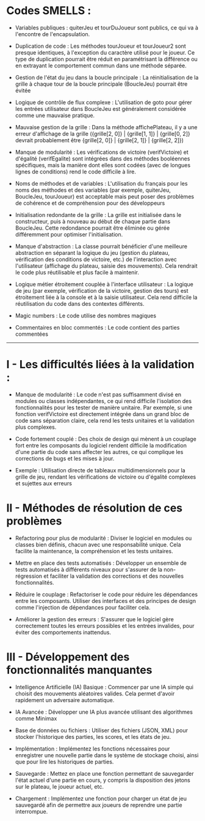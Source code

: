 # Codes SMELLS : 

-  Variables publiques : quiterJeu et tourDuJoueur sont publics, ce qui va à l'encontre de l'encapsulation. 

-  Duplication de code : Les méthodes tourJoueur et tourJoueur2 sont presque identiques, à l'exception du caractère utilisé pour le joueur. Ce type de duplication pourrait être réduit en paramétrisant la différence ou en extrayant le comportement commun dans une méthode séparée.

-  Gestion de l'état du jeu dans la boucle principale : La réinitialisation de la grille à chaque tour de la boucle principale (BoucleJeu) pourrait être évitée 

-  Logique de contrôle de flux complexe : L'utilisation de goto pour gérer les entrées utilisateur dans BoucleJeu est généralement considérée comme une mauvaise pratique.

-  Mauvaise gestion de la grille : Dans la méthode affichePlateau, il y a une erreur d'affichage de la grille ({grille[2, 0]} | {grille[1, 1]} | {grille[0, 2]} devrait probablement être {grille[2, 0]} | {grille[2, 1]} | {grille[2, 2]})

-  Manque de modularité : Les vérifications de victoire (verifVictoire) et d'égalité (verifEgalite) sont intégrées dans des méthodes booléennes spécifiques, mais la manière dont elles sont codées (avec de longues lignes de conditions) rend le code difficile à lire. 

-  Noms de méthodes et de variables : L'utilisation du français pour les noms des méthodes et des variables (par exemple, quiterJeu, BoucleJeu, tourJoueur) est acceptable mais peut poser des problèmes de cohérence et de compréhension pour des développeurs

-  Initialisation redondante de la grille : La grille est initialisée dans le constructeur, puis à nouveau au début de chaque partie dans BoucleJeu. Cette redondance pourrait être éliminée ou gérée différemment pour optimiser l'initialisation.

-  Manque d'abstraction : La classe pourrait bénéficier d'une meilleure abstraction en séparant la logique du jeu (gestion du plateau, vérification des conditions de victoire, etc.) de l'interaction avec l'utilisateur (affichage du plateau, saisie des mouvements). Cela rendrait le code plus réutilisable et plus facile à maintenir.

-  Logique métier étroitement couplée à l'interface utilisateur : La logique de jeu (par exemple, vérification de la victoire, gestion des tours) est étroitement liée à la console et à la saisie utilisateur. Cela rend difficile la réutilisation du code dans des contextes différents.

-  Magic numbers : Le code utilise des nombres magiques 

-  Commentaires en bloc commentés : Le code contient des parties commentées 

---------------------------------------------------------------------------------------

# I - Les difficultés liées à la validation : 

-  Manque de modularité : Le code n'est pas suffisamment divisé en modules ou classes indépendantes, ce qui rend difficile l'isolation des fonctionnalités pour les tester de manière unitaire. Par exemple, si une fonction verifVictoire est directement intégrée dans un grand bloc de code sans séparation claire, cela rend les tests unitaires et la validation plus complexes.

-  Code fortement couplé : Des choix de design qui mènent à un couplage fort entre les composants du logiciel rendent difficile la modification d'une partie du code sans affecter les autres, ce qui complique les corrections de bugs et les mises à jour.

-  Exemple : Utilisation directe de tableaux multidimensionnels pour la grille de jeu, rendant les vérifications de victoire ou d'égalité complexes et sujettes aux erreurs



# II - Méthodes de résolution de ces problèmes

-  Refactoring pour plus de modularité : Diviser le logiciel en modules ou classes bien définis, chacun avec une responsabilité unique. Cela facilite la maintenance, la compréhension et les tests unitaires.

-  Mettre en place des tests automatisés : Développer un ensemble de tests automatisés à différents niveaux pour s'assurer de la non-régression et faciliter la validation des corrections et des nouvelles fonctionnalités.

-  Réduire le couplage : Refactoriser le code pour réduire les dépendances entre les composants. Utiliser des interfaces et des principes de design comme l'injection de dépendances pour faciliter cela.

-  Améliorer la gestion des erreurs : S'assurer que le logiciel gère correctement toutes les erreurs possibles et les entrées invalides, pour éviter des comportements inattendus.



# III - Développement des fonctionnalités manquantes

-  Intelligence Artificielle (IA) Basique : Commencer par une IA simple qui choisit des mouvements aléatoires valides. Cela permet d'avoir rapidement un adversaire automatique.
-  IA Avancée : Développer une IA plus avancée utilisant des algorithmes comme Minimax

-  Base de données ou fichiers : Utiliser des fichiers (JSON, XML) pour stocker l'historique des parties, les scores, et les états de jeu.
-  Implémentation : Implémentez les fonctions nécessaires pour enregistrer une nouvelle partie dans le système de stockage choisi, ainsi que pour lire les historiques de parties.

-  Sauvegarde : Mettez en place une fonction permettant de sauvegarder l'état actuel d'une partie en cours, y compris la disposition des jetons sur le plateau, le joueur actuel, etc.
-  Chargement : Implémentez une fonction pour charger un état de jeu sauvegardé afin de permettre aux joueurs de reprendre une partie interrompue.
